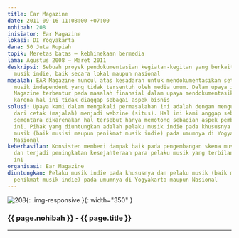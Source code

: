 ```yaml
---
title: Ear Magazine
date: 2011-09-16 11:08:00 +07:00
nohibah: 208
inisiator: Ear Magazine
lokasi: DI Yogyakarta
dana: 50 Juta Rupiah
topik: Meretas batas – kebhinekaan bermedia
lama: Agustus 2008 – Maret 2011
deskripsi: Sebuah proyek pendokumentasian kegiatan-kegitan yang berkaitan dengan perkembangan
  musik indie, baik secara lokal maupun nasional
masalah: EAR Magazine muncul atas kesadaran untuk mendokumentasikan setiap pergerakan
  musik independent yang tidak tersentuh oleh media umum. Dalam upaya itu, tim Ear
  Magazine terbentur pada masalah finansial dalam upaya mendokumentasikan hal tersebut
  karena hal ini tidak diaggap sebagai aspek bisnis
solusi: Upaya kami dalam mengakali permasalahan ini adalah dengan mengubah bentuk
  dari cetak (majalah) menjadi webzine (situs). Hal ini kami anggap sebagai penyelesaian
  sementara dikarenakan hal tersebut hanya memotong sebagian aspek pembiayaan pendokumentasian
  ini. Pihak yang diuntungkan adalah pelaku musik indie pada khususnya dan pelaku
  musik (baik musisi maupun penikmat musik indie) pada umumnya di Yogyakarta maupun
  Nasional
keberhasilan: Konsisten memberi dampak baik pada pengembangan skena musik indie tersebut
  dan terjadi peningkatan kesejahteraan para pelaku musik yang terbilang “tidak komersil”
  ini
organisasi: Ear Magazine
diuntungkan: Pelaku musik indie pada khususnya dan pelaku musik (baik musisi maupun
  penikmat musik indie) pada umumnya di Yogyakarta maupun Nasional
---
```


![208](/static/img/hibahcmb/208.png){: .img-responsive }{: width="350" }

### {{ page.nohibah }} - {{ page.title }}

---
